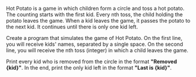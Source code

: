 Hot Potato is a game in which children form a circle and toss a hot potato. The counting starts with the first kid. Every nth toss, the child holding the potato leaves the game. When a kid leaves the game, it passes the potato to the next kid. It continues until there is only one kid left.  

Create a program that simulates the game of Hot Potato. On the first line, you will receive kids' names, separated by a single space. On the second line, you will receive the nth toss (integer) in which a child leaves the game.  

Print every kid who is removed from the circle in the format **"Removed {kid}"**. In the end, print the only kid left in the format **"Last is {kid}"**.
